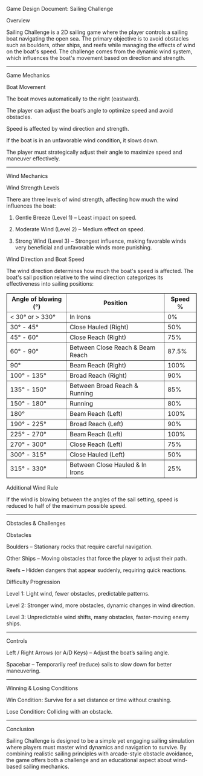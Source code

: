 Game Design Document: Sailing Challenge

Overview

Sailing Challenge is a 2D sailing game where the player controls a sailing boat navigating the open sea. The primary objective is to avoid obstacles such as boulders, other ships, and reefs while managing the effects of wind on the boat's speed. The challenge comes from the dynamic wind system, which influences the boat's movement based on direction and strength.


---

Game Mechanics

Boat Movement

The boat moves automatically to the right (eastward).

The player can adjust the boat’s angle to optimize speed and avoid obstacles.

Speed is affected by wind direction and strength.

If the boat is in an unfavorable wind condition, it slows down.

The player must strategically adjust their angle to maximize speed and maneuver effectively.



---

Wind Mechanics

Wind Strength Levels

There are three levels of wind strength, affecting how much the wind influences the boat:

1. Gentle Breeze (Level 1) – Least impact on speed.


2. Moderate Wind (Level 2) – Medium effect on speed.


3. Strong Wind (Level 3) – Strongest influence, making favorable winds very beneficial and unfavorable winds more punishing.



Wind Direction and Boat Speed

The wind direction determines how much the boat's speed is affected. The boat's sail position relative to the wind direction categorizes its effectiveness into sailing positions:
<table border="1">
  <tr>
    <th>Angle of blowing (°)</th>
    <th>Position</th>
    <th>Speed %</th>
  </tr>
  <tr>
    <td>&lt; 30° or &gt; 330°</td>
    <td>In Irons</td>
    <td>0%</td>
  </tr>
  <tr>
    <td>30° - 45°</td>
    <td>Close Hauled (Right)</td>
    <td>50%</td>
  </tr>
  <tr>
    <td>45° - 60°</td>
    <td>Close Reach (Right)</td>
    <td>75%</td>
  </tr>
  <tr>
    <td>60° - 90°</td>
    <td>Between Close Reach & Beam Reach</td>
    <td>87.5%</td>
  </tr>
  <tr>
    <td>90°</td>
    <td>Beam Reach (Right)</td>
    <td>100%</td>
  </tr>
  <tr>
    <td>100° - 135°</td>
    <td>Broad Reach (Right)</td>
    <td>90%</td>
  </tr>
  <tr>
    <td>135° - 150°</td>
    <td>Between Broad Reach & Running</td>
    <td>85%</td>
  </tr>
  <tr>
    <td>150° - 180°</td>
    <td>Running</td>
    <td>80%</td>
  </tr>
  <tr>
    <td>180°</td>
    <td>Beam Reach (Left)</td>
    <td>100%</td>
  </tr>
  <tr>
    <td>190° - 225°</td>
    <td>Broad Reach (Left)</td>
    <td>90%</td>
  </tr>
  <tr>
    <td>225° - 270°</td>
    <td>Beam Reach (Left)</td>
    <td>100%</td>
  </tr>
  <tr>
    <td>270° - 300°</td>
    <td>Close Reach (Left)</td>
    <td>75%</td>
  </tr>
  <tr>
    <td>300° - 315°</td>
    <td>Close Hauled (Left)</td>
    <td>50%</td>
  </tr>
  <tr>
    <td>315° - 330°</td>
    <td>Between Close Hauled & In Irons</td>
    <td>25%</td>
  </tr>
</table>

Additional Wind Rule

If the wind is blowing between the angles of the sail setting, speed is reduced to half of the maximum possible speed.



---

Obstacles & Challenges

Obstacles

Boulders – Stationary rocks that require careful navigation.

Other Ships – Moving obstacles that force the player to adjust their path.

Reefs – Hidden dangers that appear suddenly, requiring quick reactions.


Difficulty Progression

Level 1: Light wind, fewer obstacles, predictable patterns.

Level 2: Stronger wind, more obstacles, dynamic changes in wind direction.

Level 3: Unpredictable wind shifts, many obstacles, faster-moving enemy ships.



---

Controls

Left / Right Arrows (or A/D Keys) – Adjust the boat’s sailing angle.

Spacebar – Temporarily reef (reduce) sails to slow down for better maneuvering.



---

Winning & Losing Conditions

Win Condition: Survive for a set distance or time without crashing.

Lose Condition: Colliding with an obstacle.



---

Conclusion

Sailing Challenge is designed to be a simple yet engaging sailing simulation where players must master wind dynamics and navigation to survive. By combining realistic sailing principles with arcade-style obstacle avoidance, the game offers both a challenge and an educational aspect about wind-based sailing mechanics.

